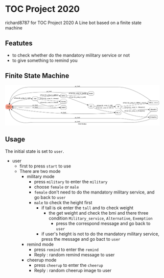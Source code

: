 # TOC Project 2020

richard8787 for TOC Project 2020
A Line bot based on a finite state machine


## Featutes
* to check whether do the mandatory military service or not
* to give something to remind you


## Finite State Machine
![fsm](./img/show-fsm.png)

## Usage
The initial state is set to `user`.

* user
	* first to press `start` to use
	* There are two mode
		* military mode
			* press `military` to enter the `military`
			* choose `female` or `male`
			* `female` don't need to do the mandatory military service, and go back to `user`
			* `male` to check the height first
				* if tall is ok enter the `tall` and to check weight
					* the get weight and check the bmi and there three condition `Military_service`, `Alternative`, `Exemption`
						* press the correspond message and go back to `user`
				* if user's height is not to do the mandatory military service, press the message and go bact to `user`
		* remind mode
			* press `remind` to enter the `remind`
			* Reply : random remind message to user
		* cheerup mode
			* press `cheerup` to enter the `cheerup`
			* Reply : random cheerup image to user





